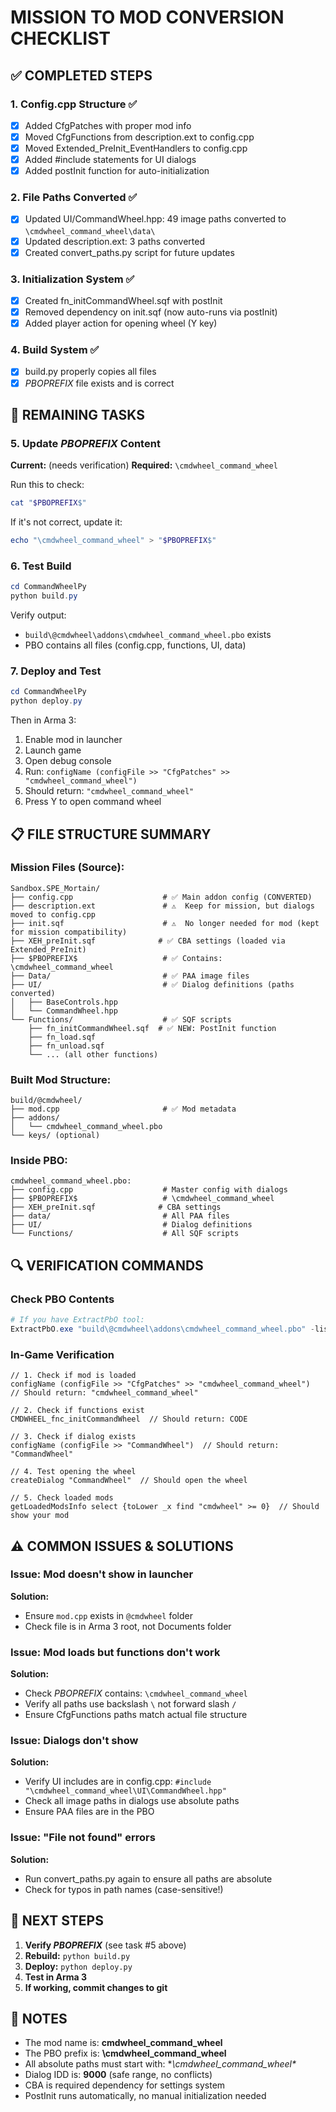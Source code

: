 # MISSION TO MOD CONVERSION CHECKLIST

## ✅ COMPLETED STEPS

### 1. Config.cpp Structure ✅
- [x] Added CfgPatches with proper mod info
- [x] Moved CfgFunctions from description.ext to config.cpp
- [x] Moved Extended_PreInit_EventHandlers to config.cpp
- [x] Added #include statements for UI dialogs
- [x] Added postInit function for auto-initialization

### 2. File Paths Converted ✅
- [x] Updated UI/CommandWheel.hpp: 49 image paths converted to `\cmdwheel_command_wheel\data\`
- [x] Updated description.ext: 3 paths converted
- [x] Created convert_paths.py script for future updates

### 3. Initialization System ✅
- [x] Created fn_initCommandWheel.sqf with postInit
- [x] Removed dependency on init.sqf (now auto-runs via postInit)
- [x] Added player action for opening wheel (Y key)

### 4. Build System ✅
- [x] build.py properly copies all files
- [x] $PBOPREFIX$ file exists and is correct

## 🔧 REMAINING TASKS

### 5. Update $PBOPREFIX$ Content
**Current:** (needs verification)
**Required:** `\cmdwheel_command_wheel`

Run this to check:
```powershell
cat "$PBOPREFIX$"
```

If it's not correct, update it:
```powershell
echo "\cmdwheel_command_wheel" > "$PBOPREFIX$"
```

### 6. Test Build
```powershell
cd CommandWheelPy
python build.py
```

Verify output:
- `build\@cmdwheel\addons\cmdwheel_command_wheel.pbo` exists
- PBO contains all files (config.cpp, functions, UI, data)

### 7. Deploy and Test
```powershell
cd CommandWheelPy
python deploy.py
```

Then in Arma 3:
1. Enable mod in launcher
2. Launch game
3. Open debug console
4. Run: `configName (configFile >> "CfgPatches" >> "cmdwheel_command_wheel")`
5. Should return: `"cmdwheel_command_wheel"`
6. Press Y to open command wheel

## 📋 FILE STRUCTURE SUMMARY

### Mission Files (Source):
```
Sandbox.SPE_Mortain/
├── config.cpp                    # ✅ Main addon config (CONVERTED)
├── description.ext               # ⚠️  Keep for mission, but dialogs moved to config.cpp
├── init.sqf                      # ⚠️  No longer needed for mod (kept for mission compatibility)
├── XEH_preInit.sqf              # ✅ CBA settings (loaded via Extended_PreInit)
├── $PBOPREFIX$                   # ✅ Contains: \cmdwheel_command_wheel
├── Data/                         # ✅ PAA image files
├── UI/                           # ✅ Dialog definitions (paths converted)
│   ├── BaseControls.hpp
│   └── CommandWheel.hpp
└── Functions/                    # ✅ SQF scripts
    ├── fn_initCommandWheel.sqf  # ✅ NEW: PostInit function
    ├── fn_load.sqf
    ├── fn_unload.sqf
    └── ... (all other functions)
```

### Built Mod Structure:
```
build/@cmdwheel/
├── mod.cpp                       # ✅ Mod metadata
├── addons/
│   └── cmdwheel_command_wheel.pbo
└── keys/ (optional)
```

### Inside PBO:
```
cmdwheel_command_wheel.pbo:
├── config.cpp                    # Master config with dialogs
├── $PBOPREFIX$                   # \cmdwheel_command_wheel
├── XEH_preInit.sqf              # CBA settings
├── data/                         # All PAA files
├── UI/                           # Dialog definitions
└── Functions/                    # All SQF scripts
```

## 🔍 VERIFICATION COMMANDS

### Check PBO Contents
```powershell
# If you have ExtractPbO tool:
ExtractPbO.exe "build\@cmdwheel\addons\cmdwheel_command_wheel.pbo" -list
```

### In-Game Verification
```sqf
// 1. Check if mod is loaded
configName (configFile >> "CfgPatches" >> "cmdwheel_command_wheel")  // Should return: "cmdwheel_command_wheel"

// 2. Check if functions exist
CMDWHEEL_fnc_initCommandWheel  // Should return: CODE

// 3. Check if dialog exists
configName (configFile >> "CommandWheel")  // Should return: "CommandWheel"

// 4. Test opening the wheel
createDialog "CommandWheel"  // Should open the wheel

// 5. Check loaded mods
getLoadedModsInfo select {toLower _x find "cmdwheel" >= 0}  // Should show your mod
```

## ⚠️  COMMON ISSUES & SOLUTIONS

### Issue: Mod doesn't show in launcher
**Solution:** 
- Ensure `mod.cpp` exists in `@cmdwheel` folder
- Check file is in Arma 3 root, not Documents folder

### Issue: Mod loads but functions don't work
**Solution:**
- Check $PBOPREFIX$ contains: `\cmdwheel_command_wheel`
- Verify all paths use backslash `\` not forward slash `/`
- Ensure CfgFunctions paths match actual file structure

### Issue: Dialogs don't show
**Solution:**
- Verify UI includes are in config.cpp: `#include "\cmdwheel_command_wheel\UI\CommandWheel.hpp"`
- Check all image paths in dialogs use absolute paths
- Ensure PAA files are in the PBO

### Issue: "File not found" errors
**Solution:**
- Run convert_paths.py again to ensure all paths are absolute
- Check for typos in path names (case-sensitive!)

## 🚀 NEXT STEPS

1. **Verify $PBOPREFIX$** (see task #5 above)
2. **Rebuild:** `python build.py`
3. **Deploy:** `python deploy.py`
4. **Test in Arma 3**
5. **If working, commit changes to git**

## 📝 NOTES

- The mod name is: **cmdwheel_command_wheel**
- The PBO prefix is: **\cmdwheel_command_wheel**
- All absolute paths must start with: **\cmdwheel_command_wheel\**
- Dialog IDD is: **9000** (safe range, no conflicts)
- CBA is required dependency for settings system
- PostInit runs automatically, no manual initialization needed
